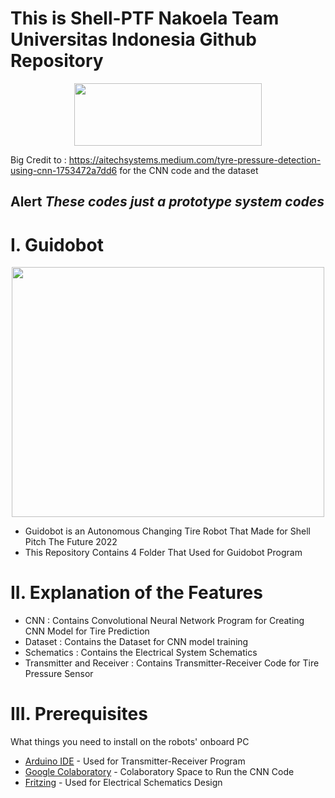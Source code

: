 
# This is Shell-PTF Nakoela Team Universitas Indonesia Github Repository <br />


<p align="center">
  <img width="300" height="100" src="https://bem.ui.ac.id/wp-content/uploads/2021/07/Logo-UI-SMV-A.-Shelina-Adjani.png">
</p>


Big Credit to : https://aitechsystems.medium.com/tyre-pressure-detection-using-cnn-1753472a7dd6 for the CNN code and the dataset <br />

## Alert *These codes just a prototype system codes*

# I. Guidobot <br />

<p align="center">
  <img width = "500" height = "400" src="https://user-images.githubusercontent.com/99890283/154802405-6d9962c1-79df-46fe-b42a-7cc3f0ec6955.jpeg">
</p>

* Guidobot is an Autonomous Changing Tire Robot That Made for Shell Pitch The Future 2022
* This Repository Contains 4 Folder That Used for Guidobot Program 

# II. Explanation of the Features

* CNN : Contains Convolutional Neural Network Program for Creating CNN Model for Tire Prediction <br />
* Dataset : Contains the Dataset for CNN model training
* Schematics : Contains the Electrical System Schematics <br />
* Transmitter and Receiver : Contains Transmitter-Receiver Code for Tire Pressure Sensor <br />

# III. Prerequisites

What things you need to install on the robots' onboard PC

* [Arduino IDE](https://ubuntu.com/tutorials/install-the-arduino-ide#1-overview) - Used for Transmitter-Receiver Program
* [Google Colaboratory](https://colab.research.google.com) - Colaboratory Space to Run the CNN Code
* [Fritzing](https://fritzing.org/) - Used for Electrical Schematics Design 
